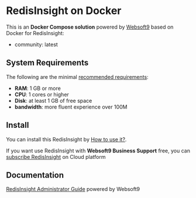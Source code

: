 # RedisInsight on Docker  

This is an **Docker Compose solution** powered by [Websoft9](https://www.websoft9.com) based on Docker for RedisInsight:


 - community:  latest


## System Requirements

The following are the minimal [recommended requirements](https://docs.redis.com/latest/ri/installing/install-docker/):

* **RAM**: 1 GB or more
* **CPU**: 1 cores or higher
* **Disk**: at least 1 GB of free space
* **bandwidth**: more fluent experience over 100M  

## Install

You can install this RedisInsight by [How to use it?](https://github.com/Websoft9/docker-library#how-to-use-it).   

If you want use RedisInsight with **Websoft9 Business Support** free, you can [subscribe RedisInsight](https://www.websoft9.com/apps) on Cloud platform

## Documentation

[RedisInsight Administrator Guide](https://support.websoft9.com/docs/redisinsight) powered by Websoft9
